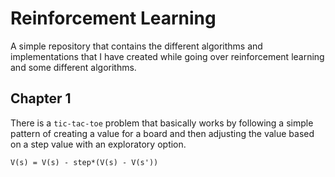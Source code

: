 Reinforcement Learning
============================================================

A simple repository that contains the different algorithms and implementations that I have
created while going over reinforcement learning and some different algorithms.

## Chapter 1

There is a `tic-tac-toe` problem that basically works by following a simple pattern of
creating a value for a board and then adjusting the value based on a step value with
an exploratory option.

    V(s) = V(s) - step*(V(s) - V(s'))
